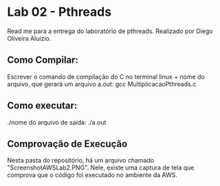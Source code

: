 # Lab 02 - Pthreads
Read me para a entrega do laboratório de pthreads. Realizado por Diego Oliveira Aluizio.

## Como Compilar:
Escrever o comando de compilação do C no terminal linux + nome do arquivo, que gerará um arquivo a.out:
gcc MultiplicacaoPthreads.c

## Como executar:
./nome do arquivo de saída:
./a.out

## Comprovação de Execução
Nesta pasta do repositório, há um arquivo chamado "ScreenshotAWSLab2.PNG". Nele, existe uma captura de tela que comprova que o código foi executado no ambiente da AWS.
